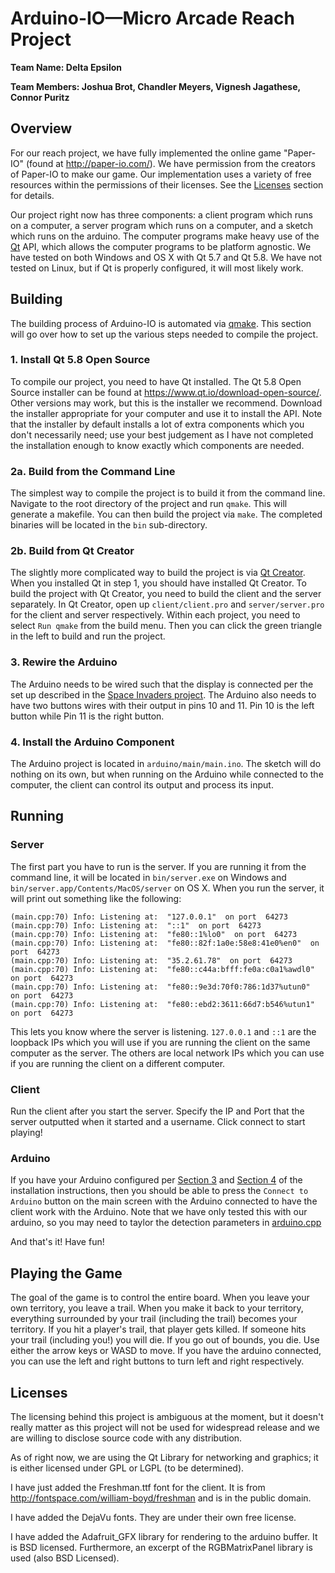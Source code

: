 # Arduino-IO—Micro Arcade Reach Project

__Team Name: Delta Epsilon__

__Team Members: Joshua Brot, Chandler Meyers, Vignesh Jagathese, Connor Puritz__

## Overview

For our reach project, we have fully implemented the online game "Paper-IO" (found at http://paper-io.com/).
We have permission from the creators of Paper-IO to make our game. Our implementation uses a variety of free resources within the permissions of their licenses. See the [Licenses](#licenses) section for details.

Our project right now has three components: a client program which runs on a computer, a server program which runs on a computer, and a sketch which runs on the arduino.
The computer programs make heavy use of the [Qt](https://www.qt.io/) API, which allows the computer programs to be platform agnostic.
We have tested on both Windows and OS X with Qt 5.7 and Qt 5.8. We have not tested on Linux, but if Qt is properly configured, it will most likely work.

## Building

The building process of Arduino-IO is automated via [qmake](http://doc.qt.io/qt-5/qmake-manual.html). This section will go over how to set up the various steps needed to compile the project.

### 1. Install Qt 5.8 Open Source

To compile our project, you need to have Qt installed. The Qt 5.8 Open Source installer can be found at https://www.qt.io/download-open-source/.
Other versions may work, but this is the installer we recommend.
Download the installer appropriate for your computer and use it to install the API. Note that the installer by default installs a lot of extra components which you don't necessarily need; use your best judgement as I have not completed the installation enough to know exactly which components are needed.

### 2a. Build from the Command Line

The simplest way to compile the project is to build it from the command line. Navigate to the root directory of the project and run `qmake`.
This will generate a makefile. You can then build the project via `make`. The completed binaries will be located in the `bin` sub-directory.

### 2b. Build from Qt Creator

The slightly more complicated way to build the project is via [Qt Creator](http://doc.qt.io/qtcreator/). When you installed Qt in step 1, you should have installed Qt Creator.
To build the project with Qt Creator, you need to build the client and the server separately. In Qt Creator, open up `client/client.pro` and `server/server.pro` for the client and server respectively.
Within each project, you need to select `Run qmake` from the build menu. Then you can click the green triangle in the left to build and run the project.

### 3. Rewire the Arduino

The Arduino needs to be wired such that the display is connected per the set up described in the [Space Invaders project](https://github.com/eecs183/eecs183-micro-arcade-W17#the-output).
The Arduino also needs to have two buttons wires with their output in pins 10 and 11. Pin 10 is the left button while Pin 11 is the right button.

### 4. Install the Arduino Component

The Arduino project is located in `arduino/main/main.ino`. The sketch will do nothing on its own, but when running on the Arduino while connected to the computer, the client can control its output and process its input.

## Running

### Server

The first part you have to run is the server. If you are running it from the command line, it will be located in `bin/server.exe` on Windows and `bin/server.app/Contents/MacOS/server` on OS X.
When you run the server, it will print out something like the following:

```
(main.cpp:70) Info: Listening at:  "127.0.0.1"  on port  64273
(main.cpp:70) Info: Listening at:  "::1"  on port  64273
(main.cpp:70) Info: Listening at:  "fe80::1%lo0"  on port  64273
(main.cpp:70) Info: Listening at:  "fe80::82f:1a0e:58e8:41e0%en0"  on port  64273
(main.cpp:70) Info: Listening at:  "35.2.61.78"  on port  64273
(main.cpp:70) Info: Listening at:  "fe80::c44a:bfff:fe0a:c0a1%awdl0"  on port  64273
(main.cpp:70) Info: Listening at:  "fe80::9e3d:70f0:786:1d37%utun0"  on port  64273
(main.cpp:70) Info: Listening at:  "fe80::ebd2:3611:66d7:b546%utun1"  on port  64273
```

This lets you know where the server is listening. `127.0.0.1` and `::1` are the loopback IPs which you will use if you are running the client on the same computer as the server. The others are local network IPs which you can use if you are running the client on a different computer.

### Client

Run the client after you start the server. Specify the IP and Port that the server outputted when it started and a username. Click connect to start playing!

### Arduino

If you have your Arduino configured per [Section 3](#3-Rewire-the-Arduino) and [Section 4](#4-Install-the-Arduino-Component) of the installation instructions, then you should be able to press the `Connect to Arduino` button on the main screen with the Arduino connected to have the client work with the Arduino.
Note that we have only tested this with our arduino, so you may need to taylor the detection parameters in [arduino.cpp](blob/master/client/arduino.cpp)

And that's it! Have fun!

## Playing the Game

The goal of the game is to control the entire board. When you leave your own territory, you leave a trail. When you make it back to your territory, everything surrounded by your trail (including the trail) becomes your territory.
If you hit a player's trail, that player gets killed. If someone hits your trail (including you!) you will die. If you go out of bounds, you die.
Use either the arrow keys or WASD to move. If you have the arduino connected, you can use the left and right buttons to turn left and right respectively.

## Licenses

The licensing behind this project is ambiguous at the moment, but it doesn't really matter as this project will not be used for widespread release and we are willing to disclose source code with any distribution.

As of right now, we are using the Qt Library for networking and graphics; it is either licensed under GPL or LGPL (to be determined).

I have just added the Freshman.ttf font for the client. It is from http://fontspace.com/william-boyd/freshman and is in the public domain.

I have added the DejaVu fonts. They are under their own free license.

I have added the Adafruit\_GFX library for rendering to the arduino buffer. It is BSD licensed. Furthermore, an excerpt of the RGBMatrixPanel library is used (also BSD Licensed).
